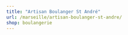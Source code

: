 ```yaml
---
title: "Artisan Boulanger St André"
url: /marseille/artisan-boulanger-st-andre/
shop: boulangerie
---
```

